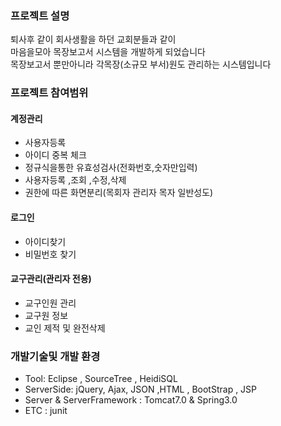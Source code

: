 ### 프로젝트 설명 <br>

 퇴사후 같이 회사생활을 하던 교회분들과 같이<br>
 마음을모아 목장보고서 시스템을 개발하게 되었습니다<br>
 목장보고서 뿐만아니라 각목장(소규모 부서)원도 관리하는 시스템입니다 <br>
 
### 프로젝트 참여범위

#### 계정관리
* 사용자등록 
* 아이디 중복 체크
* 정규식을통한 유효성검사(전화번호,숫자만입력)
* 사용자등록 ,조회 ,수정,삭제 
* 권한에 따른  화면분리(목회자 관리자 목자 일반성도)

#### 로그인
* 아이디찾기 
* 비밀번호 찾기 

#### 교구관리(관리자  전용)
* 교구인원 관리
* 교구원 정보
* 교인 제적 및 완전삭제


### 개발기술및 개발 환경
* Tool: Eclipse , SourceTree , HeidiSQL
* ServerSide: jQuery, Ajax, JSON ,HTML , BootStrap , JSP
* Server & ServerFramework : Tomcat7.0 & Spring3.0 
* ETC : junit 

<br>

